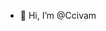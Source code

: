 - 👋 Hi, I’m @Ccivam


<!---
Ccivam/Ccivam is a ✨ special ✨ repository because its `README.md` (this file) appears on your GitHub profile.
You can click the Preview link to take a look at your changes.
--->
